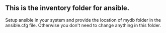 ## This is the inventory folder for ansible. 

Setup ansible in your system and provide the location of mydb folder in the ansible.cfg file. Otherwise you don't need to change anything in this folder.
